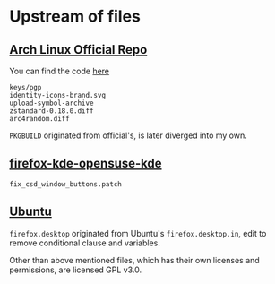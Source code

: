 
# Upstream of files

## [Arch Linux Official Repo](https://github.com/archlinux/svntogit-packages/tree/packages/firefox/trunk)

You can find the code [here](https://github.com/archlinux/svntogit-packages/tree/packages/firefox/trunk)

```
keys/pgp
identity-icons-brand.svg
upload-symbol-archive
zstandard-0.18.0.diff
arc4random.diff
```

`PKGBUILD` originated from official's, is later diverged into my own.

## [firefox-kde-opensuse-kde](https://gitlab.com/Thaodan/firefox-kde-opensuse)
```
fix_csd_window_buttons.patch
```

## [Ubuntu](https://code.launchpad.net/~mozillateam/firefox/firefox-trunk.head)

`firefox.desktop` originated from Ubuntu's `firefox.desktop.in`, edit to remove conditional clause and variables.

Other than above mentioned files, which has their own licenses and permissions, are licensed GPL v3.0.
